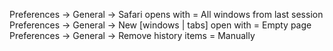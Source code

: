 Preferences -> General -> Safari opens with = All windows from last session
Preferences -> General -> New [windows | tabs] open with = Empty page
Preferences -> General -> Remove history items = Manually
